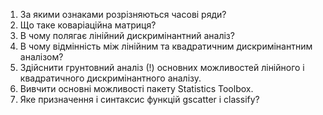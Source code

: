 1. За якими ознаками розрізняються часові ряди?
2. Що таке коваріаційна матриця?
3. В чому полягає лінійний дискримінантний аналіз?
4. В чому відмінність між лінійним та квадратичним дискримінантним аналізом?
5. Здійснити грунтовний аналіз (!) основних можливостей лінійного і квадратичного дискримінантного аналізу.
6. Вивчити основні можливості пакету Statistics Toolbox.
7. Яке призначення і синтаксис функцій gscatter і classify?
 
